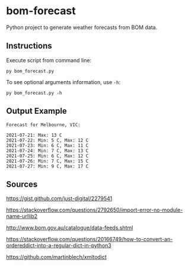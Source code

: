 # bom-forecast
Python project to generate weather forecasts from BOM data.

## Instructions

Execute script from command line:

```
py bom_forecast.py
```

To see optional arguments information, use ``-h``:


```
py bom_forecast.py -h
```

## Output Example

```
Forecast for Melbourne, VIC:

2021-07-21: Max: 13 C
2021-07-22: Min: 5 C, Max: 12 C
2021-07-23: Min: 6 C, Max: 11 C
2021-07-24: Min: 7 C, Max: 13 C
2021-07-25: Min: 6 C, Max: 12 C
2021-07-26: Min: 7 C, Max: 15 C
2021-07-27: Min: 9 C, Max: 17 C
```

## Sources

https://gist.github.com/just-digital/2279541

https://stackoverflow.com/questions/2792650/import-error-no-module-name-urllib2

http://www.bom.gov.au/catalogue/data-feeds.shtml

https://stackoverflow.com/questions/20166749/how-to-convert-an-ordereddict-into-a-regular-dict-in-python3

https://github.com/martinblech/xmltodict
